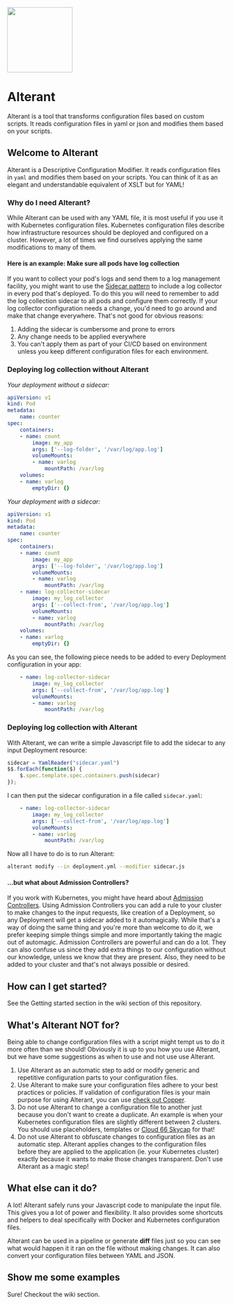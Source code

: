 <img src="http://cdn2-cloud66-com.s3.amazonaws.com/images/oss-sponsorship.png" width=150/>

# Alterant

Alterant is a tool that transforms configuration files based on custom scripts.  It reads configuration files in yaml or json and modifies them based on your scripts.


## Welcome to Alterant

Alterant is a Descriptive Configuration Modifier. It reads configuration files in `yaml` and modifies them based on your scripts. You can think of it as an elegant and understandable equivalent of XSLT but for YAML!

### Why do I need Alterant?

While Alterant can be used with any YAML file, it is most useful if you use it with Kubernetes configuration files. Kubernetes configuration files describe how infrastructure resources should be deployed and configured on a cluster. However, a lot of times we find ourselves applying the same modifications to many of them.

#### Here is an example: Make sure all pods have log collection

If you want to collect your pod's logs and send them to a log management facility, you might want to use the [Sidecar pattern](https://kubernetes.io/docs/concepts/cluster-administration/logging/) to include a log collector in every pod that's deployed. To do this you will need to remember to add the log collection sidecar to all pods and configure them correctly. If your log collector configuration needs a change, you'd need to go around and make that change everywhere. That's not good for obvious reasons:

1. Adding the sidecar is cumbersome and prone to errors
2. Any change needs to be applied everywhere
3. You can't apply them as part of your CI/CD based on environment unless you keep different configuration files for each environment.

### Deploying log collection without Alterant

*Your deployment without a sidecar:*

```yaml
apiVersion: v1
kind: Pod
metadata:
    name: counter
spec:
    containers:
    - name: count
        image: my_app
        args: ['--log-folder', '/var/log/app.log']
        volumeMounts:
        - name: varlog
            mountPath: /var/log
    volumes:
    - name: varlog
        emptyDir: {}
```

*Your deployment with a sidecar:*

```yaml
apiVersion: v1
kind: Pod
metadata:
    name: counter
spec:
    containers:
    - name: count
        image: my_app
        args: ['--log-folder', '/var/log/app.log']
        volumeMounts:
        - name: varlog
            mountPath: /var/log
    - name: log-collector-sidecar
        image: my_log_collector
        args: ['--collect-from', '/var/log/app.log']
        volumeMounts:
        - name: varlog
            mountPath: /var/log
    volumes:
    - name: varlog
        emptyDir: {}
```

As you can see, the following piece needs to be added to every Deployment configuration in your app:

```yaml
    - name: log-collector-sidecar
        image: my_log_collector
        args: ['--collect-from', '/var/log/app.log']
        volumeMounts:
        - name: varlog
            mountPath: /var/log
```

### Deploying log collection with Alterant

With Alterant, we can write a simple Javascript file to add the sidecar to any input Deployment resource:

```javascript
sidecar = YamlReader("sidecar.yaml")
$$.forEach(function($) {
    $.spec.template.spec.containers.push(sidecar)
});
```

I can then put the sidecar configuration in a file called `sidecar.yaml`:

```yaml
    - name: log-collector-sidecar
        image: my_log_collector
        args: ['--collect-from', '/var/log/app.log']
        volumeMounts:
        - name: varlog
            mountPath: /var/log
```

Now all I have to do is to run Alterant:

```bash
alterant modify --in deployment.yml --modifier sidecar.js
```

#### ...but what about Admission Controllers?

If you work with Kubernetes, you might have heard about [Admission Controllers](https://kubernetes.io/docs/reference/access-authn-authz/admission-controllers/). Using Admission Controllers you can add a rule to your cluster to make changes to the input requests, like creation of a Deployment, so any Deployment will get a sidecar added to it automagically. While that's a way of doing the same thing and you're more than welcome to do it, we prefer keeping simple things simple and more importantly taking the magic out of automagic. Admission Controllers are powerful and can do a lot. They can also confuse us since they add extra things to our configuration without our knowledge, unless we know that they are present. Also, they need to be added to your cluster and that's not always possible or desired.

## How can I get started?

See the Getting started section in the wiki section of this repository.

## What's Alterant NOT for?

Being able to change configuration files with a script might tempt us to do it more often than we should! Obviously it is up to you how you use Alterant, but we have some suggestions as when to use and not use use Alterant.

1. Use Alterant as an automatic step to add or modify generic and repetitive configuration parts to your configuration files.
2. Use Alterant to make sure your configuration files adhere to your best practices or policies. If validation of configuration files is your main purpose for using Alterant, you can use [check out Copper](https://github.com/cloud66-oss/copper).
3. Do not use Alterant to change a configuration file to another just because you don't want to create a duplicate. An example is when your Kubernetes configuration files are slightly different between 2 clusters. You should use placeholders, templates or [Cloud 66 Skycap](https://cloud66.com/containers/skycap) for that!
4. Do not use Alterant to obfuscate changes to configuration files as an automatic step. Alterant applies changes to the configuration files before they are applied to the application (ie. your Kubernetes cluster) exactly because it wants to make those changes transparent. Don't use Alterant as a magic step!


## What else can it do?

A lot! Alterant safely runs your Javascript code to manipulate the input file. This gives you a lot of power and flexibility. It also provides some shortcuts and helpers to deal specifically with Docker and Kubernetes configuration files.

Alterant can be used in a pipeline or generate **diff** files just so you can see what would happen it it ran on the file without making changes. It can also convert your configuration files between YAML and JSON.

## Show me some examples

Sure! Checkout the wiki section.
